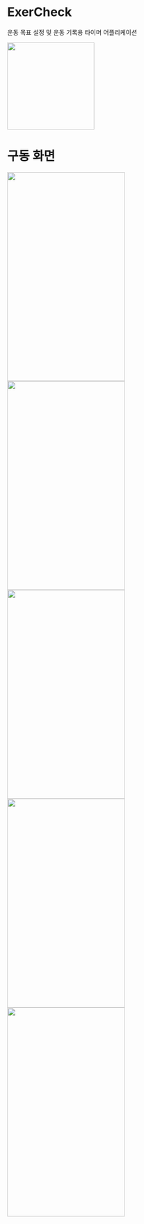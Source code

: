 # ExerCheck
운동 목표 설정 및 운동 기록용 타이머 어플리케이션

<img src="https://github.com/user-attachments/assets/e5b1e142-9b72-4bd9-a84d-73383f29211f" width="200" height="200"/>

# 구동 화면
<img src="https://github.com/user-attachments/assets/ecc26693-a9d0-45b7-a2d5-2eb75704ab1e" width="270" height="480"/>
<img src="https://github.com/user-attachments/assets/99f1ce05-99e3-4663-bb16-6b401eaff966" width="270" height="480"/>
<img src="https://github.com/user-attachments/assets/3fa7bc89-33b7-4a81-b1bd-6167145f45ba" width="270" height="480"/>
<img src="https://github.com/user-attachments/assets/5326a20c-fa25-4107-8a89-8b0a23cd9d1b" width="270" height="480"/>
<img src="https://github.com/user-attachments/assets/cb51efaf-4dcd-4b36-88e5-860a5fa3c31a" width="270" height="480"/>
